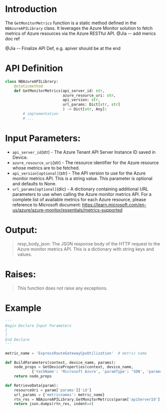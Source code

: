 # Introduction

The `GetMonitorMetrics` function is a static method defined in the `NBAzureAPILibrary` class. It leverages the Azure Monitor solution to fetch metrics of Azure resources via the Azure RESTful API.
@Jia -- add merics doc ref

@Jia -- Finalize API Def, e.g. apiver should be at the end
# API Definition
```python
class NBAzureAPILibrary:
    @staticmethod
    def GetMonitorMetrics(api_server_id: str,
                          azure_resource_uri: str,
                          api_version: str, 
                          url_params: Dict[str, str]
                          ) -> Dict[str, Any]:
        # implementation
        # ...
```

# Input Parameters:
 - `api_server_id`(str) - The Azure Tenant API Server Instance ID saved in Device.
 - `azure_resource_uri`(str) - The resource identifier for the Azure resource whose metrics are to be fetched.
 - `api_version[optional]`(str) - The API version to use for the Azure monitor metrics API. This is a string value. This parameter is optional and defaults to None.
 - `url_params[optional]`(dic) - A dictionary containing additional URL parameters to use when calling the Azure monitor metrics API. For a complete list of available metrics for each Azure resource, please reference to Microsoft document: https://learn.microsoft.com/en-us/azure/azure-monitor/essentials/metrics-supported

# Output:
> resp_body_json: The JSON response body of the HTTP request to the Azure monitor metrics API. This is a dictionary with string keys and values.

# Raises:
> This function does not raise any exceptions.

# Example

```python
'''
Begin Declare Input Parameters
[
]
End Declare
'''

metric_name = 'ExpressRouteGatewayCpuUtilization'  # metric name
 
def BuildParameters(context, device_name, params):
    node_props = GetDeviceProperties(context, device_name, 
            {'techName': 'Microsoft Azure', 'paramType': 'SDN', 'params' : ['*']})
    return node_props
     
def RetrieveData(param):
    resourceUri = param['params']['id']
    url_params = {'metricnames': metric_name}
    rtn_res = NBAzureAPILibrary.GetMonitorMetrics(param['apiServerId'], resourceUri, url_params)
    return json.dumps(rtn_res, indent=4)
    
 ```
